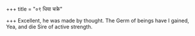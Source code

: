 +++
title = "०९ धिया चक्रे"

+++
Excellent, he was made by thought. The Germ of beings have I gained,  
     Yea, and die Sire of active strength.